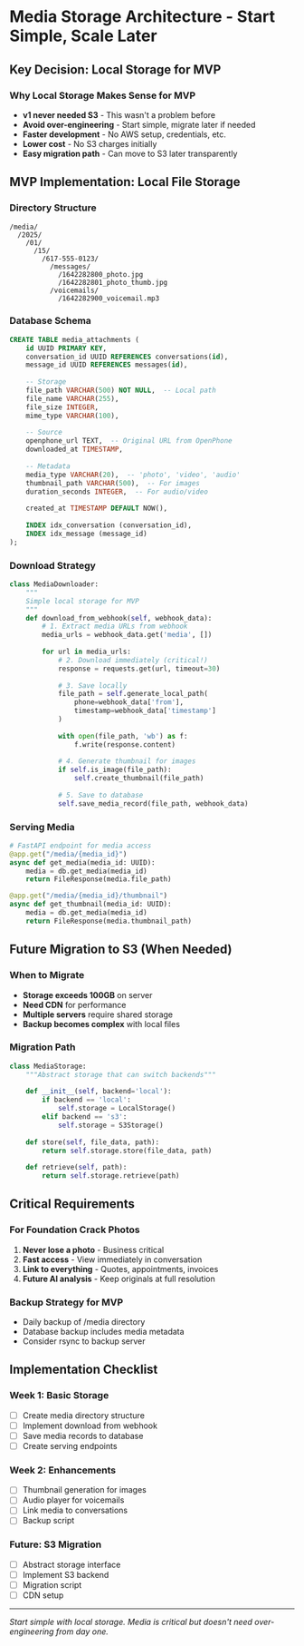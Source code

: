 # Media Storage Architecture - Start Simple, Scale Later

## Key Decision: Local Storage for MVP

### Why Local Storage Makes Sense for MVP
- **v1 never needed S3** - This wasn't a problem before
- **Avoid over-engineering** - Start simple, migrate later if needed
- **Faster development** - No AWS setup, credentials, etc.
- **Lower cost** - No S3 charges initially
- **Easy migration path** - Can move to S3 later transparently

## MVP Implementation: Local File Storage

### Directory Structure
```
/media/
  /2025/
    /01/
      /15/
        /617-555-0123/
          /messages/
            /1642282800_photo.jpg
            /1642282801_photo_thumb.jpg
          /voicemails/
            /1642282900_voicemail.mp3
```

### Database Schema
```sql
CREATE TABLE media_attachments (
    id UUID PRIMARY KEY,
    conversation_id UUID REFERENCES conversations(id),
    message_id UUID REFERENCES messages(id),
    
    -- Storage
    file_path VARCHAR(500) NOT NULL,  -- Local path
    file_name VARCHAR(255),
    file_size INTEGER,
    mime_type VARCHAR(100),
    
    -- Source
    openphone_url TEXT,  -- Original URL from OpenPhone
    downloaded_at TIMESTAMP,
    
    -- Metadata
    media_type VARCHAR(20),  -- 'photo', 'video', 'audio'
    thumbnail_path VARCHAR(500),  -- For images
    duration_seconds INTEGER,  -- For audio/video
    
    created_at TIMESTAMP DEFAULT NOW(),
    
    INDEX idx_conversation (conversation_id),
    INDEX idx_message (message_id)
);
```

### Download Strategy
```python
class MediaDownloader:
    """
    Simple local storage for MVP
    """
    def download_from_webhook(self, webhook_data):
        # 1. Extract media URLs from webhook
        media_urls = webhook_data.get('media', [])
        
        for url in media_urls:
            # 2. Download immediately (critical!)
            response = requests.get(url, timeout=30)
            
            # 3. Save locally
            file_path = self.generate_local_path(
                phone=webhook_data['from'],
                timestamp=webhook_data['timestamp']
            )
            
            with open(file_path, 'wb') as f:
                f.write(response.content)
            
            # 4. Generate thumbnail for images
            if self.is_image(file_path):
                self.create_thumbnail(file_path)
            
            # 5. Save to database
            self.save_media_record(file_path, webhook_data)
```

### Serving Media
```python
# FastAPI endpoint for media access
@app.get("/media/{media_id}")
async def get_media(media_id: UUID):
    media = db.get_media(media_id)
    return FileResponse(media.file_path)

@app.get("/media/{media_id}/thumbnail")
async def get_thumbnail(media_id: UUID):
    media = db.get_media(media_id)
    return FileResponse(media.thumbnail_path)
```

## Future Migration to S3 (When Needed)

### When to Migrate
- **Storage exceeds 100GB** on server
- **Need CDN** for performance
- **Multiple servers** require shared storage
- **Backup becomes complex** with local files

### Migration Path
```python
class MediaStorage:
    """Abstract storage that can switch backends"""
    
    def __init__(self, backend='local'):
        if backend == 'local':
            self.storage = LocalStorage()
        elif backend == 's3':
            self.storage = S3Storage()
    
    def store(self, file_data, path):
        return self.storage.store(file_data, path)
    
    def retrieve(self, path):
        return self.storage.retrieve(path)
```

## Critical Requirements

### For Foundation Crack Photos
1. **Never lose a photo** - Business critical
2. **Fast access** - View immediately in conversation
3. **Link to everything** - Quotes, appointments, invoices
4. **Future AI analysis** - Keep originals at full resolution

### Backup Strategy for MVP
- Daily backup of /media directory
- Database backup includes media metadata
- Consider rsync to backup server

## Implementation Checklist

### Week 1: Basic Storage
- [ ] Create media directory structure
- [ ] Implement download from webhook
- [ ] Save media records to database
- [ ] Create serving endpoints

### Week 2: Enhancements
- [ ] Thumbnail generation for images
- [ ] Audio player for voicemails
- [ ] Link media to conversations
- [ ] Backup script

### Future: S3 Migration
- [ ] Abstract storage interface
- [ ] Implement S3 backend
- [ ] Migration script
- [ ] CDN setup

---

*Start simple with local storage. Media is critical but doesn't need over-engineering from day one.*